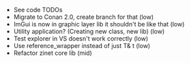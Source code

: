 - See code TODOs
- Migrate to Conan 2.0, create branch for that (low)
- ImGui is now in graphic layer lib it shouldn't be like that (low)
- Utility application? (Creating new class, new lib) (low)
- Test explorer in VS doesn't work correctly (low)
- Use reference_wrapper instead of just T& t (low)
- Refactor zinet core lib (mid)